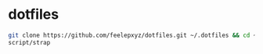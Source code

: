 # dotfiles

```bash
git clone https://github.com/feelepxyz/dotfiles.git ~/.dotfiles && cd ~/.dotfiles
script/strap
```
